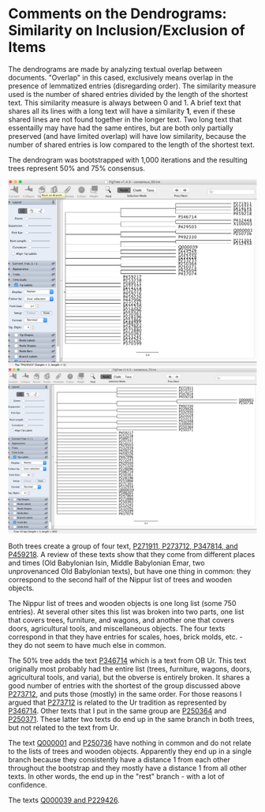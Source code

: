 # Comments on the Dendrograms: Similarity on Inclusion/Exclusion of Items

The dendrograms are made by analyzing textual overlap between documents. "Overlap" in this cased, exclusively means overlap in the presence of lemmatized entries (disregarding order). The similarity measure used is the number of shared entries divided by the length of the shortest text. This similarity measure is always between 0 and 1. A brief text that shares all its lines with a long text will have a similarity **1**, even if these shared lines are not found together in the longer text. Two long text that essentailly may have had the same entires, but are both only partially preserved (and have limited overlap) will have low similarity, because the number of shared entries is low compared to the length of the shortest text.

The dendrogram was bootstrapped with 1,000 iterations and the resulting trees represent 50% and 75% consensus. 

![50%](consensus_tree_50.png)
![75%](consensus_tree_75.png)

Both trees create a group of four text, [P271911, P273712, P347814, and P459218](http://oracc.org/dcclt/P271911,P273712,P347814,P459218). A review of these texts show that they come from different places and times (Old Babylonian Isin, Middle Babylonian Emar, two unprovenanced Old Babylonian texts), but have one thing in common: they correspond to the second half of the Nippur list of trees and wooden objects.

The Nippur list of trees and wooden objects is one long list (some 750 entries). At several other sites this list was broken into two parts, one list that covers trees, furniture, and wagons, and another one that covers doors, agricultural tools, and miscellaneous objects. The four texts correspond in that they have entries for scales, hoes, brick molds, etc. - they do not seem to have much else in common.

The 50% tree adds the text [P346714](http://oracc.org/dcclt/P346714) which is a text from OB Ur. This text originally most probably had the entire list (trees, furniture, wagons, doors, agricultural tools, and varia), but the obverse is entirely broken. It shares a good number of entries with the shortest of the group discussed above [P273712](http://oracc.org/dcclt/P273712), and puts those (mostly) in the same order. For those reasons I argued that [P273712](http://oracc.org/dcclt/P273712) is related to the Ur tradition as represented by [P346714](http://oracc.org/dcclt/P346714). Other texts that I put in the same group are [P250364](http://oracc.org/P250364) and [P250371](http://oracc.org/dcclt/P250371). These latter two texts do end up in the same branch in both trees, but not related to the text from Ur.

The text [Q000001](http://oracc.org/dcclt/Q000001) and [P250736](http://oracc.org/dcclt/P250736) have nothing in common and do not relate to the lists of trees and wooden objects. Apparently they end up in a single branch because they consistently have a distance 1 from each other throughout the bootstrap and they mostly have a distance 1 from all other texts. In other words, the end up in the "rest" branch - with a lot of confidence.

The texts [Q000039 and P229426](http://oracc.org/dcclt/Q000039,P229426).
